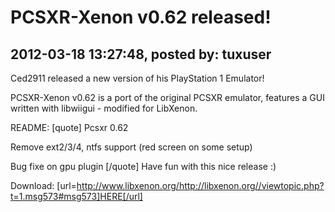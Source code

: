 # PCSXR-Xenon v0.62 released!

## 2012-03-18 13:27:48, posted by: tuxuser

Ced2911 released a new version of his PlayStation 1 Emulator!  
   
 PCSXR-Xenon v0.62 is a port of the original PCSXR emulator, features a GUI written with libwiigui - modified for LibXenon.  
   
 README: [quote] Pcsxr 0.62  
   
 Remove ext2/3/4, ntfs support (red screen on some setup)  
   
 Bug fixe on gpu plugin [/quote] Have fun with this nice release :)  
   
 Download: [url=http://www.libxenon.org/http://libxenon.org//viewtopic.php?t=1.msg573#msg573]HERE[/url]